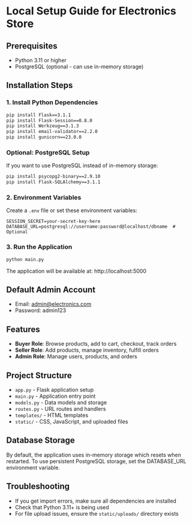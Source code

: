 # Local Setup Guide for Electronics Store

## Prerequisites
- Python 3.11 or higher
- PostgreSQL (optional - can use in-memory storage)

## Installation Steps

### 1. Install Python Dependencies
```bash
pip install Flask==3.1.1
pip install Flask-Session==0.8.0
pip install Werkzeug==3.1.3
pip install email-validator==2.2.0
pip install gunicorn==23.0.0
```

### Optional: PostgreSQL Setup
If you want to use PostgreSQL instead of in-memory storage:
```bash
pip install psycopg2-binary==2.9.10
pip install Flask-SQLAlchemy==3.1.1
```

### 2. Environment Variables
Create a `.env` file or set these environment variables:
```
SESSION_SECRET=your-secret-key-here
DATABASE_URL=postgresql://username:password@localhost/dbname  # Optional
```

### 3. Run the Application
```bash
python main.py
```

The application will be available at: http://localhost:5000

## Default Admin Account
- Email: admin@electronics.com
- Password: admin123

## Features
- **Buyer Role**: Browse products, add to cart, checkout, track orders
- **Seller Role**: Add products, manage inventory, fulfill orders
- **Admin Role**: Manage users, products, and orders

## Project Structure
- `app.py` - Flask application setup
- `main.py` - Application entry point
- `models.py` - Data models and storage
- `routes.py` - URL routes and handlers
- `templates/` - HTML templates
- `static/` - CSS, JavaScript, and uploaded files

## Database Storage
By default, the application uses in-memory storage which resets when restarted. To use persistent PostgreSQL storage, set the DATABASE_URL environment variable.

## Troubleshooting
- If you get import errors, make sure all dependencies are installed
- Check that Python 3.11+ is being used
- For file upload issues, ensure the `static/uploads/` directory exists